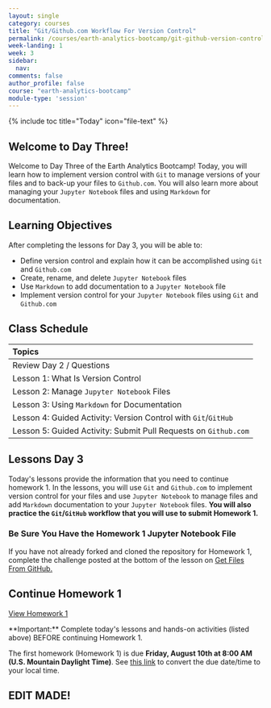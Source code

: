 ```yaml
---
layout: single
category: courses
title: "Git/Github.com Workflow For Version Control"
permalink: /courses/earth-analytics-bootcamp/git-github-version-control/
week-landing: 1
week: 3
sidebar:
  nav:
comments: false
author_profile: false
course: "earth-analytics-bootcamp"
module-type: 'session'
---
```

{% include toc title="Today" icon="file-text" %}

<div class="notice--info" markdown="1">

## <i class="fa fa-ship" aria-hidden="true"></i> Welcome to Day Three!

Welcome to Day Three of the Earth Analytics Bootcamp! Today, you will learn how to implement version control with `Git` to manage versions of your files and to back-up your files to `Github.com`. You will also learn more about managing your `Jupyter Notebook` files and using `Markdown` for documentation.


## <i class="fa fa-graduation-cap" aria-hidden="true"></i> Learning Objectives

After completing the lessons for Day 3, you will be able to:

* Define version control and explain how it can be accomplished using `Git` and `Github.com`
* Create, rename, and delete `Jupyter Notebook` files
* Use `Markdown` to add documentation to a `Jupyter Notebook` file
* Implement version control for your `Jupyter Notebook` files using `Git` and `Github.com`

</div>


## <i class="fa fa-calendar-check-o" aria-hidden="true"></i> Class Schedule

| Topics |
|:----------------------------------------------------------|
| Review Day 2 / Questions | 
| Lesson 1: What Is Version Control               | 
| Lesson 2: Manage `Jupyter Notebook` Files         |   
| Lesson 3: Using `Markdown` for Documentation |
| Lesson 4: Guided Activity: Version Control with `Git`/`GitHub`   |
| Lesson 5: Guided Activity: Submit Pull Requests on `Github.com` |


## <i class="fa fa-pencil"></i> Lessons Day 3

Today's lessons provide the information that you need to continue homework 1. In the lessons, you will use `Git` and `Github.com` to implement version control for your files and use `Jupyter Notebook` to manage files and add `Markdown` documentation to your `Jupyter Notebook` files. **You will also practice the `Git`/`GitHub` workflow that you will use to submit Homework 1.**


### Be Sure You Have the Homework 1 Jupyter Notebook File

If you have not already forked and cloned the repository for Homework 1, complete the challenge posted at the bottom of the lesson on <a href="{{ site.url }}/courses/earth-analytics-bootcamp/get-started-with-open-science/get-files-from-github/">Get Files From GitHub.</a>


## <i class="fa fa-pencil"></i>  Continue Homework 1

<a class="btn btn--info btn--x-large" href="{{ site.url }}/courses/earth-analytics-bootcamp/earth-analytics-bootcamp-homework-1/"> <i class="fa fa-info-circle"></i>
View Homework 1</a>

<div class="notice--success" markdown="1">
<i class="fa fa-star"></i> **Important:** Complete today's lessons and hands-on activities (listed above) BEFORE continuing Homework 1.
</div>

The first homework (Homework 1) is due **Friday, August 10th at 8:00 AM (U.S. Mountain Daylight Time)**. See <a href="https://www.timeanddate.com/worldclock/fixedtime.html?iso=20180810T08&p1=1243" target="_blank">this link</a>  to convert the due date/time to your local time.

## EDIT MADE!

